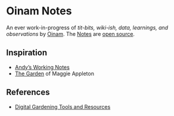 # Oinam Notes

An ever work-in-progress of _tit-bits, wiki-ish, data, learnings, and observations_ by [Oinam](https://oinam.com/). The [Notes](https://notes.oinam.com) are [open source](https://github.com/oinam/notes).

## Inspiration

- [Andyʼs Working Notes](https://notes.andymatuschak.org/)
- [The Garden](https://maggieappleton.com/garden) of Maggie Appleton

## References

- [Digital Gardening Tools and Resources](https://github.com/MaggieAppleton/digital-gardeners)